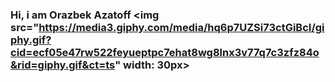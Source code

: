 ### Hi, i am Orazbek Azatoff <img src="https://media3.giphy.com/media/hq6p7UZSi73ctGiBcI/giphy.gif?cid=ecf05e47rw522feyueptpc7ehat8wg8lnx3v77q7c3zfz84o&rid=giphy.gif&ct=ts" width: 30px> 

